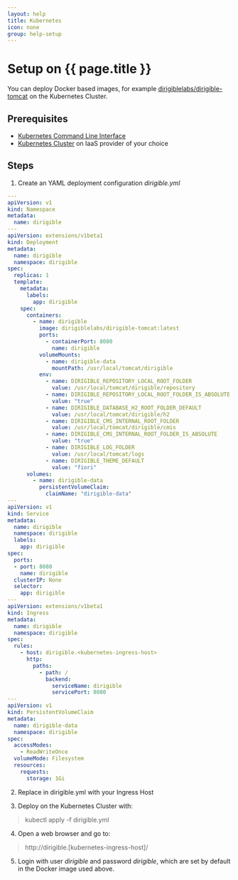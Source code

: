```yaml
---
layout: help
title: Kubernetes
icon: none
group: help-setup
---
```


Setup on {{ page.title }}
===


You can deploy Docker based images, for example [dirigiblelabs/dirigible-tomcat](https://hub.docker.com/r/dirigiblelabs/dirigible-tomcat/) on the Kubernetes Cluster.

Prerequisites
---

- [Kubernetes Command Line Interface](https://kubernetes.io/docs/tasks/tools/install-kubectl/)
- [Kubernetes Cluster](https://kubernetes.io/docs/setup/pick-right-solution/) on IaaS provider of your choice

Steps
---

1. Create an YAML deployment configuration *dirigible.yml*

```yaml
---
apiVersion: v1
kind: Namespace
metadata:
  name: dirigible
---
apiVersion: extensions/v1beta1
kind: Deployment
metadata:
  name: dirigible
  namespace: dirigible
spec:
  replicas: 1
  template:
    metadata:
      labels:
        app: dirigible
    spec:
      containers:
        - name: dirigible
          image: dirigiblelabs/dirigible-tomcat:latest
          ports:
            - containerPort: 8080
              name: dirigible
          volumeMounts:
            - name: dirigible-data
              mountPath: /usr/local/tomcat/dirigible
          env:
            - name: DIRIGIBLE_REPOSITORY_LOCAL_ROOT_FOLDER
              value: /usr/local/tomcat/dirigible/repository
            - name: DIRIGIBLE_REPOSITORY_LOCAL_ROOT_FOLDER_IS_ABSOLUTE
              value: "true"
            - name: DIRIGIBLE_DATABASE_H2_ROOT_FOLDER_DEFAULT
              value: /usr/local/tomcat/dirigible/h2
            - name: DIRIGIBLE_CMS_INTERNAL_ROOT_FOLDER
              value: /usr/local/tomcat/dirigible/cmis
            - name: DIRIGIBLE_CMS_INTERNAL_ROOT_FOLDER_IS_ABSOLUTE
              value: "true"
            - name: DIRIGIBLE_LOG_FOLDER
              value: /usr/local/tomcat/logs
            - name: DIRIGIBLE_THEME_DEFAULT
              value: "fiori"
      volumes:
        - name: dirigible-data
          persistentVolumeClaim:
            claimName: "dirigible-data"
---
apiVersion: v1
kind: Service
metadata:
  name: dirigible
  namespace: dirigible
  labels:
    app: dirigible
spec:
  ports:
  - port: 8080
    name: dirigible
  clusterIP: None
  selector:
    app: dirigible
---
apiVersion: extensions/v1beta1
kind: Ingress
metadata:
  name: dirigible
  namespace: dirigible
spec:
  rules:
    - host: dirigible.<kubernetes-ingress-host>
      http:
        paths:
          - path: /
            backend:
              serviceName: dirigible
              servicePort: 8080
---
apiVersion: v1
kind: PersistentVolumeClaim
metadata:
  name: dirigible-data
  namespace: dirigible
spec:
  accessModes:
    - ReadWriteOnce
  volumeMode: Filesystem
  resources:
    requests:
      storage: 1Gi
```
2. Replace <kubernetes-ingress-host> in dirigible.yml with your Ingress Host

3. Deploy on the Kubernetes Cluster with:

> kubectl apply -f dirigible.yml

4. Open a web browser and go to:

> http://dirigible.[kubernetes-ingress-host]/

5. Login with user *dirigible* and password *dirigible*, which are set by default in the Docker image used above.
